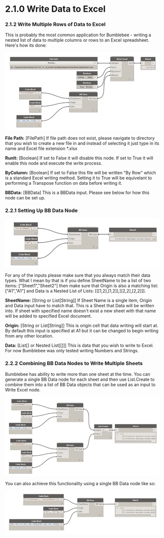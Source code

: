 # 2.1.0 Write Data to Excel

### 2.1.2 Write Multiple Rows of Data to Excel

This is probably the most common application for Bumblebee - writing a nested list of data to multiple columns or rows to an Excel spreadsheet. Here's how its done: 

![](writeExcel1.png)

**File Path:** [FilePath] If file path does not exist, please navigate to directory that you wish to create a new file in and instead of selecting it just type in its name and Excel file extension *.xlsx

**RunIt:** [Boolean] If set to False it will disable this node. If set to True it will enable this node and execute the write process. 

**ByColumn:** [Boolean] If set to False this file will be written "By Row" which is a standard Excel writing method. Setting it to True will be equivelant to performing a Transpose function on data before writing it. 

**BBData:** [BBData] This is a BBData input. Please see below for how this node can be set up. 

### 2.2.1 Setting Up BB Data Node

![](bbData.png)

For any of the inputs please make sure that you always match their data types. What I mean by that is if you define SheetName to be a list of two items: ["Sheet1","Sheet2"] then make sure that Origin is also a matching list: ["A1","A1"] and Data is a Nested List of Lists: [[[1,2],[1,2]],[[2,2],[2,2]]]. 

**SheetName:** [String or List[String]] If Sheet Name is a single item, Origin and Data input have to match that. This is a Sheet that Data will be written into. If sheet with specified name doesn't exist a new sheet with that name will be added to specified Excel document.

**Origin:** [String or List[String]] This is origin cell that data writing will start at. By default this input is specified at A1 but it can be changed to begin writing from any other location.

**Data:** [List[] or Nested List[[]]] This is data that you wish to write to Excel. For now Bumblebee was only tested writing Numbers and Strings. 

### 2.2.2 Combining BB Data Nodes to Write Multiple Sheets

Bumblebee has ability to write more than one sheet at the time. You can generate a single BB Data node for each sheet and then use List.Create to combine them into a list of BB Data objects that can be used as an input to Write Excel node. 

![](bbData2.png)

You can also achieve this functionality using a single BB Data node like so: 

![](bbData3.png)

